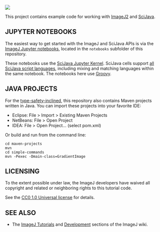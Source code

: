 [![](https://travis-ci.org/imagej/tutorials.svg?branch=master)](https://travis-ci.org/imagej/tutorials)

This project contains example code for working with
[ImageJ2](https://imagej.net/ImageJ2) and
[SciJava](https://imagej.net/SciJava).


JUPYTER NOTEBOOKS
-----------------

The easiest way to get started with the ImageJ and SciJava APIs is via the
[ImageJ Jupyter notebooks](https://nbviewer.jupyter.org/github/imagej/tutorials/blob/master/notebooks/ImageJ_Tutorials_and_Demo.ipynb),
located in the `notebooks` subfolder of this repository.

These notebooks use the
[SciJava Jupyter Kernel](https://github.com/hadim/scijava-jupyter-kernel).
SciJava cells support
[all SciJava script languages](http://imagej.net/Scripting#Supported_languages),
including mixing and matching languages within the same notebook.
The notebooks here use [Groovy](http://imagej.net/Groovy_Scripting).


JAVA PROJECTS
-------------

For the
[type-safety-inclined](https://softwareengineering.stackexchange.com/a/38257),
this repository also contains Maven projects written in Java.
You can import these projects into your favorite IDE:

  * Eclipse: File > Import > Existing Maven Projects
  * NetBeans: File > Open Project
  * IDEA: File > Open Project... (select pom.xml)

Or build and run from the command line:

    cd maven-projects
    mvn
    cd simple-commands
    mvn -Pexec -Dmain-class=GradientImage


LICENSING
---------

To the extent possible under law, the ImageJ developers have waived
all copyright and related or neighboring rights to this tutorial code.

See the [CC0 1.0 Universal license](https://creativecommons.org/publicdomain/zero/1.0/) for details.


SEE ALSO
--------

* The [ImageJ Tutorials](https://imagej.net/Tutorials) and [Development](https://imagej.net/Development) sections of the ImageJ wiki.
